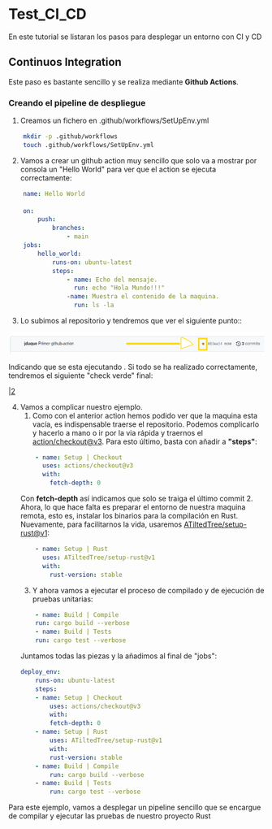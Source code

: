 # Test_CI_CD

En este tutorial se listaran los pasos para desplegar un entorno con CI y CD

## Continuos Integration

Este paso es bastante sencillo y se realiza mediante **Github Actions**.

### Creando el pipeline de despliegue

1. Creamos un fichero en .github/workflows/SetUpEnv.yml
```bash
    mkdir -p .github/workflows
    touch .github/workflows/SetUpEnv.yml
```
2. Vamos a crear un github action muy sencillo que solo va a mostrar por consola un "Hello World" para ver que el action se ejecuta correctamente:
```yml
    name: Hello World

    on:
        push:
            branches:
                - main
    jobs:
        hello_world:
            runs-on: ubuntu-latest
            steps:
                - name: Echo del mensaje.
                  run: echo "Hola Mundo!!!"
                -name: Muestra el contenido de la maquina.
                  run: ls -la
```
3. Lo subimos al repositorio y tendremos que ver el siguiente punto::

 ![1](./img/1.png) 

 Indicando que se esta ejecutando . Si todo se ha realizado correctamente, tendremos el siguiente "check verde" final:

 |[2](./img/2.png)

 4. Vamos a complicar nuestro ejemplo.
    1. Como con el anterior action hemos podido ver que la maquina esta vacía, es indispensable traerse el repositorio. Podemos complicarlo y hacerlo a mano o ir por la via rápida y traernos el [action/checkout@v3](https://github.com/marketplace/actions/checkout). Para esto último, basta con añadir a **"steps"**:
    ```yml
        - name: Setup | Checkout
          uses: actions/checkout@v3
          with:
            fetch-depth: 0
    ```
    Con **fetch-depth** así indicamos que solo se traiga el último commit
    2. Ahora, lo que hace falta es preparar el entorno de nuestra maquina remota, esto es, instalar los binarios para la compilación en Rust. Nuevamente, para facilitarnos la vida, usaremos [ATiltedTree/setup-rust@v1](https://github.com/marketplace/actions/setup-rust):
    ```yaml
        - name: Setup | Rust
          uses: ATiltedTree/setup-rust@v1
          with:
            rust-version: stable
    ```
    3. Y ahora vamos a ejecutar el proceso de compilado y de ejecución de pruebas unitarias:
    ```yml
        - name: Build | Compile
        run: cargo build --verbose
        - name: Build | Tests
        run: cargo test --verbose
    ```
    Juntamos todas las piezas y la añadimos al final de "jobs":
    ```yml
    deploy_env:
        runs-on: ubuntu-latest
        steps:
        - name: Setup | Checkout
            uses: actions/checkout@v3
            with:
            fetch-depth: 0
        - name: Setup | Rust
            uses: ATiltedTree/setup-rust@v1
            with:
            rust-version: stable
        - name: Build | Compile
            run: cargo build --verbose
        - name: Build | Tests
            run: cargo test --verbose
    ```

Para este ejemplo, vamos a desplegar un pipeline sencillo que se encargue de compilar y ejecutar las pruebas de nuestro proyecto Rust